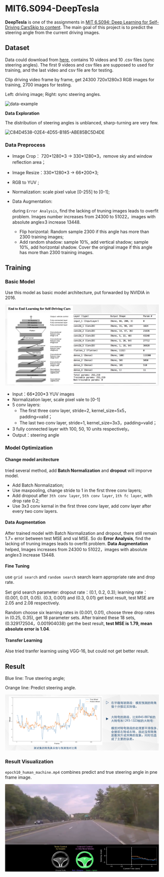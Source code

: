 

# MIT6.S094-DeepTesla

**DeepTesla** is one of the assignments in  [MIT 6.S094: Deep Learning for Self-Driving Cars](https://selfdrivingcars.mit.edu/)[Skip to content](https://selfdrivingcars.mit.edu/deepteslajs/#content). The main goal of this project is to predict the steering angle from the current driving images.



## Dataset

Data could download from [here](https://github.com/lexfridman/deeptesla/tree/master/epochs ), contains 10 videos and 10 .csv files (sync steering angles). The first 9 videos and csv files are supposed to used for training, and the last video and csv file are for testing.   

Clip driving video frame by frame, get 24300 720x1280x3  RGB images for training, 2700 images for testing.   

Left: driving image;   Right: sync steering angles.

![data-example](/Users/zouxiaxia/Documents/GitHub/MIT6.S094-DeepTesla/readme_img/data-example.png)

**Data Exploration**

The distribution of steering angles is unblanced, sharp-turning are very few.

![C84D4538-02E4-4D55-B185-ABE85BC5D4DE](/var/folders/cy/qj9qn6tj3jnfyzp19lngcm180000gn/T/net.shinyfrog.bear/BearTemp.IgQ2vf/C84D4538-02E4-4D55-B185-ABE85BC5D4DE.png)



### Data Preprocess

* Image Crop： 720\*1280\*3 -> 330\*1280\*3，remove sky and window reflection area；   

* Image Resize：330\*1280\*3 -> 66\*200\*3;  

* RGB to YUV ;   

* Normalization: scale pixel value [0-255] to [0-1];  

* Data Augmentation:    

  during `Error Analysis`, find the lacking of truning images leads to overfit problem. Images number increases from 24300 to 51022，images with absolute angle≥3 increase 13448.

  * Flip horizontal: Random sample 2300 if this angle has more than 2300 training images;    
  * Add random shadow: sample 10%, add vertical shadow; sample 10%, add horizontal shadow. Cover the original image if this angle has more than 2300 training images.   



## Training

### Basic Model

Use this model as basic model architecture, put forwarded by NVIDIA in 2016. 

![basic-model](readme_img/basic-model.png)

* Input：66\*200\*3 YUV images  
* Normalization layer, scale pixel vale to [0-1]  
* 5 conv layers:  
  * The first three conv layer, stride=2, kernel_size=5x5，padding=valid；
  * The last two conv layer, stride=1, kernel_size=3x3，padding=valid；
* 3 fully connected layer with 100, 50, 10 units respectively。
* Output：steering angle



### Model Optimization

#### Change model arcitecture

tried several method, add **Batch Normalization** and **dropout** will imporve model.

* Add Batch Normalization;  
* Use maxpooling, change stride to 1 in the first three conv layers;
* Add dropout after `3th conv layer`, `5th conv layer`, `1th fc layer`, with drop rate 0.2;   
* Use 3x3 conv kernal in the first three conv layer, add conv layer after every two conv layers.



#### Data Augmentation

After trained model with Batch Normalization and dropout, there still remain 1.7+ error between test MSE and val MSE. So do **Error Analysis**, find the lacking of truning images leads to overfit problem. **Data Augmentation** helped, Images increases from 24300 to 51022，images with absolute angle≥3 increase 13448.  



#### Fine Tuning

use `grid search` and `random search` search learn appropriate rate and drop rate.

Set grid search parameter: dropout rate：(0.1, 0.2, 0.3);  learning rate：(0.001, 0.01, 0.05).   (0.3, 0.001) and (0.3, 0.01) get best result, test MSE are 2.05 and 2.08 respectively.

Random choose six learning rates in (0.001, 0.01), choose three drop rates in (0.25, 0.35), get 18 parameter sets. After trained these 18 sets, (0.329172504，0.001904038) get the best result, **test MSE is 1.79, mean absolute error is 1.04**.



#### Transfer Learning

Alse tried tranfer learning using VGG-16, but could not get better result.



## Result

Blue line: True steering angle;     

Orange line: Predict steering angle.  

![result](readme_img/result.png)

### Result Visualization 

 `epoch10_human_machine.mp4`  combines predict  and true steering angle in pne frame image.

![drive_video](readme_img/drive_video.png)



